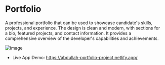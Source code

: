 # Portfolio
A professional portfolio that can be used to showcase candidate's skills, projects, and experience. The design is clean and modern, with sections for a bio, featured projects, and contact information. It provides a comprehensive overview of the developer's capabilities and achievements.

![image](https://github.com/AbdullahNjoum98/Portfolio/assets/56254725/baae63d3-ef40-4c7b-89bc-bc79e4b03766)


- Live App Demo:
https://abdullah-portfolio-project.netlify.app/
